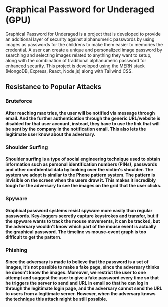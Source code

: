 # Graphical Password for Underaged (GPU)

Graphical Password for Underaged is a project that is developed to provide an additional layer of security against alphanumeric passwords by using images as passwords for the childrens to make them easier to memories the credential. A user can create a unique and personalized image password by searching and selecting images related to anything they want to setup, along with the combination of traditional alphanumeric password for enhanced security. This project is developed using the MERN stack (MongoDB, Express, React, Node.js) along with Tailwind CSS.


## Resistance to Popular Attacks
### Bruteforce
#### After reaching max tries, the user will be notified via message through email. And the further authentication through the generic URL/website is disabled for that user account, instead, they have to use the link that will be sent by the company in the notification email. This also lets the legitimate user know about the adversary.

### Shoulder Surfing
#### Shoulder surfing is a type of social engineering technique used to obtain information such as personal identification numbers (PINs), passwords and other confidential data by looking over the victim's shoulder. The system we adopt is similar to the Phone pattern system. The pattern is invisible on the screen when the users draw it. This makes it incredibly tough for the adversary to see the images on the grid that the user clicks.

### Spyware
#### Graphical password systems resist spyware more easily than regular passwords. Key-loggers secretly capture keystrokes and transfer, but if the spyware wants to track the mouse movements, it can be tracked, but the adversary wouldn’t know which part of the mouse event is actually the graphical password. The timeline vs mouse-event graph is too difficult to get the pattern.

### Phishing
#### Since the adversary is made to believe that the password is a set of images, it’s not possible to make a fake page, since the adversary thinks he doesn’t know the images. Moreover, we restrict the user to one attempt and suggest the user to give a fake password every time so that he triggers the server to send and URL in email so that he can log in through the legitimate login page, and the adversary cannot send the URL to users from a legitimate server. However, when the adversary knows the technique this attack might be still possible.
